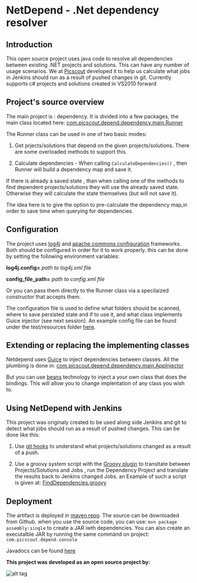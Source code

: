 # NetDepend - .Net dependency resolver

## Introduction

This open source project uses java code to resolve all dependencies between existing .NET projects and solutions.
This can have any number of usage scenarios.
We  at [Picscout](http://www.picscout.com/) developed it to help us calculate what jobs in Jenkins should run as a result of pushed changes in git.
Currently supports c# projects and solutions created in VS2010 forward

## Project's source overview

The main project is : dependency.
It is divided into a few packages, the main class located here: 
[com.picscout.depend.dependency.main.Runner](https://github.com/foromer4/netdepend/blob/master/dependency/src/main/java/com/picscout/depend/dependency/main/Runner.java)

The Runner class can be used in one of two basic modes:

1. Get prjects/solutions that depend on the given projects/solutions. There are some overloaded methods to support this.

2. Calculate dependencies - When calling `CalculateDependencies()` , then Runner will build a dependency map and save it.

If there is already a saved state , than when calling one of the methods to find dependent projects/solutions
they will use the already saved state. Otherwise they will calculate the state themselves (but will not save it).

The idea here is to give the option to pre-calculate the dependency map,in order to save time when querying for dependencies.

## Configuration

The project uses [log4j](http://logging.apache.org/log4j/2.x/) and [apache commons configuration](https://commons.apache.org/proper/commons-configuration/) frameworks.
Both should be configured in order for it to work properly.
this can be done by setting the following environment variables:

**log4j.config=** *path to log4j.xml file*

**config_file_path=** *path to config.xml file*

Or you can pass them directly to the Runner class via a specilaized constructor that accepts them.

The configuration file is used to define what folders should be scanned,  where to save persisted state and if to use it,
and what class implements Guice injector (see next session).
An example config file can be found under the test/resources folder [here](https://github.com/foromer4/netdepend/blob/master/dependency/src/test/resources/config.xml).


## Extending or replacing the implementing classes

Netdepend uses [Guice](https://github.com/google/guice) to inject dependencies between classes.
All the plumbing is done in: 
[com.picscout.depend.dependency.main.AppInjector](https://github.com/foromer4/netdepend/blob/master/dependency/src/main/java/com/picscout/depend/dependency/main/AppInjector.java)

But you can use [beans](https://commons.apache.org/proper/commons-configuration/userguide/howto_beans.html) technology to inject a your own class that does the bindings. This will allow you to change implentation of any class you wish to.

## Using NetDepend with Jenkins

This project was originaly created to be used along side Jenkins and git to detect what jobs should run as a result of pushed changes.
This can be done like this:

1. Use [git hooks](https://git-scm.com/book/es/v2/Customizing-Git-Git-Hooks) to understand what projects/solutions changed as a result of a push.
 
2. Use a groovy system script with the [Groovy plugin](https://wiki.jenkins-ci.org/display/JENKINS/Groovy+plugin) to transltate between Projects/Solutions and Jobs , run the Dependency Project and translate the results back to Jenkins changed Jobs. an Example of such a script is given at:
[FindDependencies.groovy](https://github.com/foromer4/netdepend/blob/master/ndeprunner/src/ndeprunner/FindDependencies.groovy)

## Deployment

The artifact is deployed in [maven repo](http://repo.maven.apache.org/maven2/com/picscout/depend/dependency/0.0.1).
The source can be downloaded from Github.
when you use the source code, you can use: 
`mvn package assembly:single` 
to create a JAR iwth dependencies.
You can also create an executalble JAR by running the same command on project: `com.picscout.depend.console`

Javadocs can be found [here](http://foromer4.github.io/netdepend/)

**This project was developed as an open source project by:**

![alt tag](https://picscout.s3.amazonaws.com/Images/Picscout_Logo.png)

